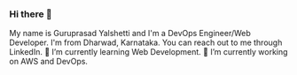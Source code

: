 ### Hi there 👋
My name is Guruprasad Yalshetti and I'm a DevOps Engineer/Web Developer. I'm from Dharwad, Karnataka. You can reach out to me through LinkedIn.
🌱 I’m currently learning Web Development.
🔭 I’m currently working on AWS and DevOps.
<!--
**GuruprasadYALSHETTI/GuruprasadYalshetti** is a ✨ _special_ ✨ repository because its `README.md` (this file) appears on your GitHub profile.

Here are some ideas to get you started:

- 🔭 I’m currently working on ...
- 🌱 I’m currently learning ...
- 👯 I’m looking to collaborate on ...
- 🤔 I’m looking for help with ...
- 💬 Ask me about ...
- 📫 How to reach me: ...
- 😄 Pronouns: ...
- ⚡ Fun fact: ...
-->
